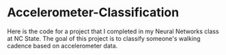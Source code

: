 # Accelerometer-Classification
 Here is the code for a project that I completed in my Neural Networks class at NC State. The goal of this project is to classify someone's walking cadence based on accelerometer data.
